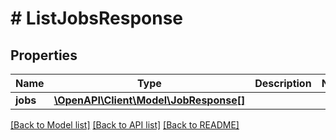 # # ListJobsResponse

## Properties

Name | Type | Description | Notes
------------ | ------------- | ------------- | -------------
**jobs** | [**\OpenAPI\Client\Model\JobResponse[]**](JobResponse.md) |  |

[[Back to Model list]](../../README.md#models) [[Back to API list]](../../README.md#endpoints) [[Back to README]](../../README.md)
